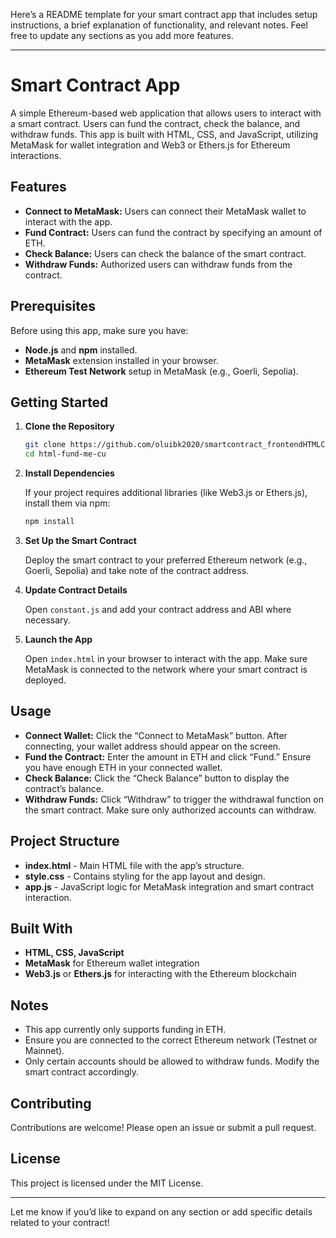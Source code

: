 Here’s a README template for your smart contract app that includes setup instructions, a brief explanation of functionality, and relevant notes. Feel free to update any sections as you add more features.

---

# Smart Contract App

A simple Ethereum-based web application that allows users to interact with a smart contract. Users can fund the contract, check the balance, and withdraw funds. This app is built with HTML, CSS, and JavaScript, utilizing MetaMask for wallet integration and Web3 or Ethers.js for Ethereum interactions.

## Features

- **Connect to MetaMask:** Users can connect their MetaMask wallet to interact with the app.
- **Fund Contract:** Users can fund the contract by specifying an amount of ETH.
- **Check Balance:** Users can check the balance of the smart contract.
- **Withdraw Funds:** Authorized users can withdraw funds from the contract.

## Prerequisites

Before using this app, make sure you have:

- **Node.js** and **npm** installed.
- **MetaMask** extension installed in your browser.
- **Ethereum Test Network** setup in MetaMask (e.g., Goerli, Sepolia).

## Getting Started

1. **Clone the Repository**

   ```bash
   git clone https://github.com/oluibk2020/smartcontract_frontendHTMLCSS
   cd html-fund-me-cu
   ```

2. **Install Dependencies**

   If your project requires additional libraries (like Web3.js or Ethers.js), install them via npm:

   ```bash
   npm install
   ```

3. **Set Up the Smart Contract**

   Deploy the smart contract to your preferred Ethereum network (e.g., Goerli, Sepolia) and take note of the contract address.

4. **Update Contract Details**

   Open `constant.js` and add your contract address and ABI where necessary.

5. **Launch the App**

   Open `index.html` in your browser to interact with the app. Make sure MetaMask is connected to the network where your smart contract is deployed.

## Usage

- **Connect Wallet:** Click the “Connect to MetaMask” button. After connecting, your wallet address should appear on the screen.
- **Fund the Contract:** Enter the amount in ETH and click “Fund.” Ensure you have enough ETH in your connected wallet.
- **Check Balance:** Click the “Check Balance” button to display the contract’s balance.
- **Withdraw Funds:** Click “Withdraw” to trigger the withdrawal function on the smart contract. Make sure only authorized accounts can withdraw.

## Project Structure

- **index.html** - Main HTML file with the app’s structure.
- **style.css** - Contains styling for the app layout and design.
- **app.js** - JavaScript logic for MetaMask integration and smart contract interaction.

## Built With

- **HTML, CSS, JavaScript**
- **MetaMask** for Ethereum wallet integration
- **Web3.js** or **Ethers.js** for interacting with the Ethereum blockchain

## Notes

- This app currently only supports funding in ETH.
- Ensure you are connected to the correct Ethereum network (Testnet or Mainnet).
- Only certain accounts should be allowed to withdraw funds. Modify the smart contract accordingly.

## Contributing

Contributions are welcome! Please open an issue or submit a pull request.

## License

This project is licensed under the MIT License.

--- 

Let me know if you’d like to expand on any section or add specific details related to your contract!